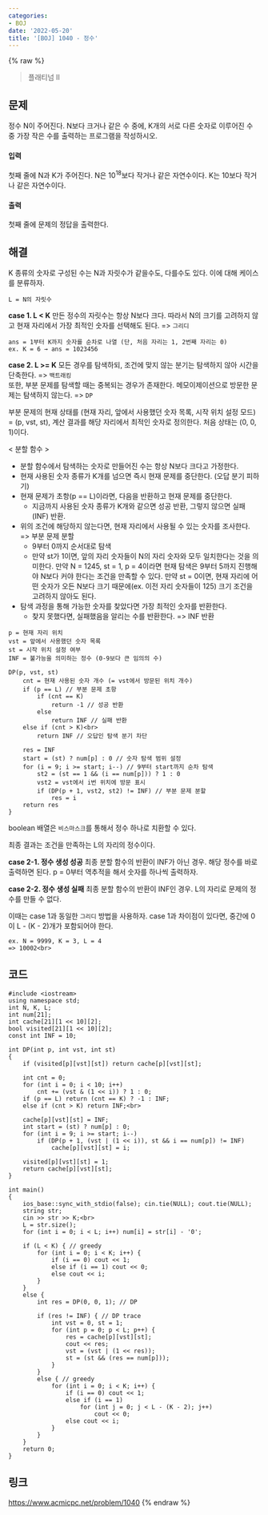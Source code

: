 ```yaml
---
categories:
- BOJ
date: '2022-05-20'
title: '[BOJ] 1040 - 정수'
---
```


{% raw %}
> 플래티넘 II<br>

## 문제
정수 N이 주어진다. N보다 크거나 같은 수 중에, K개의 서로 다른 숫자로 이루어진 수 중 가장 작은 수를 출력하는 프로그램을 작성하시오.

#### 입력
첫째 줄에 N과 K가 주어진다. N은 10<sup>18</sup>보다 작거나 같은 자연수이다. K는 10보다 작거나 같은 자연수이다.

#### 출력
첫째 줄에 문제의 정답을 출력한다.

## 해결
K 종류의 숫자로 구성된 수는 N과 자릿수가 같을수도, 다를수도 있다. 이에 대해 케이스를 분류하자.
```
L = N의 자릿수
```

**case 1. L < K**
만든 정수의 자릿수는 항상 N보다 크다. 따라서 N의 크기를 고려하지 않고 현재 자리에서 가장 최적인 숫자를 선택해도 된다. => `그리디`<br>
```
ans = 1부터 K까지 숫자를 순차로 나열 (단, 처음 자리는 1, 2번째 자리는 0)
ex. K = 6 → ans = 1023456
```

**case 2. L >= K**
모든 경우를 탐색하되, 조건에 맞지 않는 분기는 탐색하지 않아 시간을 단축한다. => `백트래킹`<br>
또한, 부분 문제를 탐색할 때는 중복되는 경우가 존재한다. 메모이제이션으로 방문한 문제는 탐색하지 않는다. => `DP`<br>

부분 문제의 현재 상태를 (현재 자리, 앞에서 사용했던 숫자 목록, 시작 위치 설정 모드) = (p, vst, st), 계산 결과를 해당 자리에서 최적인 숫자로 정의한다. 처음 상태는 (0, 0, 1)이다.

< 분할 함수 >
- 분할 함수에서 탐색하는 숫자로 만들어진 수는 항상 N보다 크다고 가정한다.
- 현재 사용된 숫자 종류가 K개를 넘으면 즉시 현재 문제를 중단한다. (오답 분기 피하기)
- 현재 문제가 초항(p == L)이라면, 다음을 반환하고 현재 문제를 중단한다.
	- 지금까지 사용된 숫자 종류가 K개와 같으면 성공 반환, 그렇지 않으면 실패(INF) 반환.
- 위의 조건에 해당하지 않는다면, 현재 자리에서 사용될 수 있는 숫자를 조사한다. => 부분 문제 분할<br>
	- 9부터 0까지 순서대로 탐색
	- 만약 st가 1이면, 앞의 자리 숫자들이 N의 자리 숫자와 모두 일치한다는 것을 의미한다. 만약 N = 1245, st = 1, p = 4이라면 현재 탐색은 9부터 5까지 진행해야 N보다 커야 한다는 조건을 만족할 수 있다. 만약 st = 0이면, 현재 자리에 어떤 숫자가 오든 N보다 크기 때문에(ex. 이전 자리 숫자들이 125) 크기 조건을 고려하지 않아도 된다.
- 탐색 과정을 통해 가능한 숫자를 찾았다면 가장 최적인 숫자를 반환한다.
	- 찾지 못했다면, 실패했음을 알리는 수를 반환한다. => INF 반환<br>

```
p = 현재 자리 위치
vst = 앞에서 사용했던 숫자 목록
st = 시작 위치 설정 여부
INF = 불가능을 의미하는 정수 (0-9보다 큰 임의의 수)

DP(p, vst, st)
	cnt = 현재 사용된 숫자 개수 (= vst에서 방문된 위치 개수)
	if (p == L) // 부분 문제 초항
		if (cnt == K)
			return -1 // 성공 반환
		else
			return INF // 실패 반환
	else if (cnt > K)<br>
		return INF // 오답인 탐색 분기 차단

	res = INF
	start = (st) ? num[p] : 0 // 숫자 탐색 범위 설정
	for (i = 9; i >= start; i--) // 9부터 start까지 순차 탐색
		st2 = (st == 1 && (i == num[p])) ? 1 : 0
		vst2 = vst에서 i번 위치에 방문 표시
		if (DP(p + 1, vst2, st2) != INF) // 부분 문제 분할
			res = i
	return res
}
```
boolean 배열은 `비스마스크`를 통해서 정수 하나로 치환할 수 있다.

최종 결과는 조건을 만족하는 L의 자리의 정수이다.

**case 2-1. 정수 생성 성공**
최종 분할 함수의 반환이 INF가 아닌 경우. 해당 정수를 바로 출력하면 된다. p = 0부터 역추적을 해서 숫자를 하나씩 출력하자.

**case 2-2. 정수 생성 실패**
최종 분할 함수의 반환이 INF인 경우. L의 자리로 문제의 정수를 만들 수 없다.

이때는 case 1과 동일한 `그리디` 방법을 사용하자. case 1과 차이점이 있다면, 중간에 0이 L - (K - 2)개가 포함되어야 한다.

```
ex. N = 9999, K = 3, L = 4
=> 10002<br>
```

## 코드
```
#include <iostream>
using namespace std;
int N, K, L;
int num[21];
int cache[21][1 << 10][2];
bool visited[21][1 << 10][2];
const int INF = 10;

int DP(int p, int vst, int st)
{
	if (visited[p][vst][st]) return cache[p][vst][st];

	int cnt = 0;
	for (int i = 0; i < 10; i++)
		cnt += (vst & (1 << i)) ? 1 : 0;
	if (p == L)	return (cnt == K) ? -1 : INF;
	else if (cnt > K) return INF;<br>

	cache[p][vst][st] = INF;
	int start = (st) ? num[p] : 0;
	for (int i = 9; i >= start; i--)
		if (DP(p + 1, (vst | (1 << i)), st && i == num[p]) != INF)
			cache[p][vst][st] = i;

	visited[p][vst][st] = 1;
	return cache[p][vst][st];
}

int main()
{
	ios_base::sync_with_stdio(false); cin.tie(NULL); cout.tie(NULL);
	string str;
	cin >> str >> K;<br>
	L = str.size();
	for (int i = 0; i < L; i++) num[i] = str[i] - '0';

	if (L < K) { // greedy
		for (int i = 0; i < K; i++) {
			if (i == 0) cout << 1;
			else if (i == 1) cout << 0;
			else cout << i;
		}
	}
	else {
		int res = DP(0, 0, 1); // DP

		if (res != INF) { // DP trace
			int vst = 0, st = 1;
			for (int p = 0; p < L; p++) {
				res = cache[p][vst][st];
				cout << res;
				vst = (vst | (1 << res));
				st = (st && (res == num[p]));
			}
		}
		else { // greedy
			for (int i = 0; i < K; i++) {
				if (i == 0) cout << 1;
				else if (i == 1)
					for (int j = 0; j < L - (K - 2); j++)
						cout << 0;
				else cout << i;
			}
		}
	}
	return 0;
}
```

## 링크
https://www.acmicpc.net/problem/1040
{% endraw %}